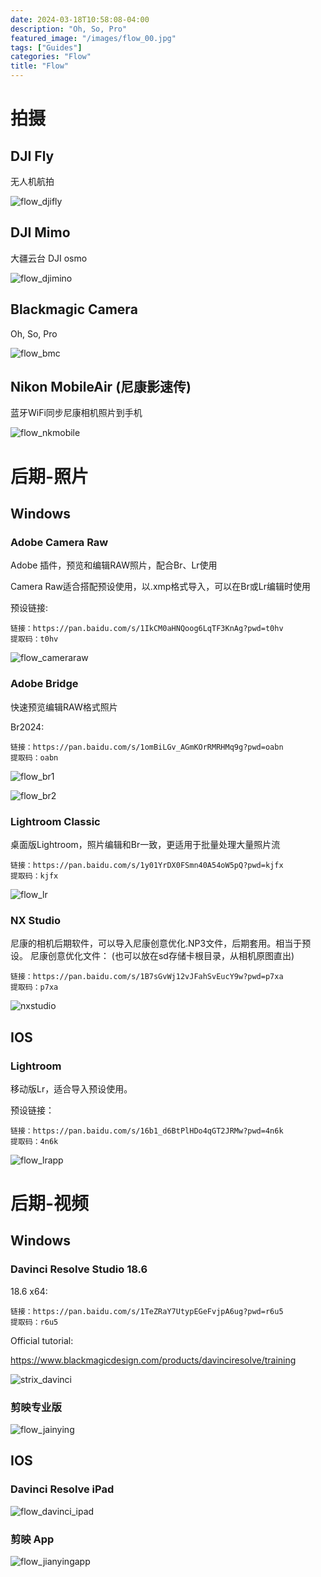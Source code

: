 ```yaml
---
date: 2024-03-18T10:58:08-04:00
description: "Oh, So, Pro"
featured_image: "/images/flow_00.jpg"
tags: ["Guides"]
categories: "Flow"
title: "Flow"
---
```


# 拍摄

## DJI Fly

无人机航拍

![flow_djifly](/images/flow_djifly.jpg)



## DJI Mimo

大疆云台 DJI osmo

![flow_djimino](/images/flow_djimino.jpg)



## Blackmagic Camera

Oh, So, Pro

![flow_bmc](/images/flow_bmc.jpg)



## Nikon MobileAir (尼康影速传)

蓝牙WiFi同步尼康相机照片到手机

![flow_nkmobile](/images/flow_nkmobile.jpg)



# 后期-照片

## Windows

### Adobe Camera Raw

Adobe 插件，预览和编辑RAW照片，配合Br、Lr使用

Camera Raw适合搭配预设使用，以.xmp格式导入，可以在Br或Lr编辑时使用

预设链接:

```
链接：https://pan.baidu.com/s/1IkCM0aHNQoog6LqTF3KnAg?pwd=t0hv 
提取码：t0hv 
```

![flow_cameraraw](/images/flow_cameraraw.jpg)



### Adobe Bridge

快速预览编辑RAW格式照片

Br2024:

```
链接：https://pan.baidu.com/s/1omBiLGv_AGmKOrRMRHMq9g?pwd=oabn 
提取码：oabn 
```

![flow_br1](/images/flow_br1.jpg)



![flow_br2](/images/flow_br2.jpg)



### Lightroom Classic

桌面版Lightroom，照片编辑和Br一致，更适用于批量处理大量照片流

```
链接：https://pan.baidu.com/s/1y01YrDX0FSmn40A54oW5pQ?pwd=kjfx 
提取码：kjfx 
```

![flow_lr](/images/flow_lr.jpg)

### NX Studio

尼康的相机后期软件，可以导入尼康创意优化.NP3文件，后期套用。相当于预设。
尼康创意优化文件：
(也可以放在sd存储卡根目录，从相机原图直出)


```
链接：https://pan.baidu.com/s/1B7sGvWj12vJFahSvEucY9w?pwd=p7xa 
提取码：p7xa
```


![nxstudio](/images/nx_studio.jpg)


## IOS

### Lightroom

移动版Lr，适合导入预设使用。

预设链接：

```
链接：https://pan.baidu.com/s/16b1_d6BtPlHDo4qGT2JRMw?pwd=4n6k 
提取码：4n6k 
```

![flow_lrapp](/images/flow_lrapp.jpg)



# 后期-视频

## Windows

### Davinci Resolve Studio 18.6

18.6 x64:

```
链接：https://pan.baidu.com/s/1TeZRaY7UtypEGeFvjpA6ug?pwd=r6u5 
提取码：r6u5 
```

Official tutorial:

https://www.blackmagicdesign.com/products/davinciresolve/training

![strix_davinci](/images/strix_davinci.jpg)



### 剪映专业版

![flow_jainying](/images/flow_jainying.jpg)



## IOS

### Davinci Resolve iPad

![flow_davinci_ipad](/images/flow_davinci_ipad.jpg)



### 剪映 App

![flow_jianyingapp](/images/flow_jianyingapp.jpg)

